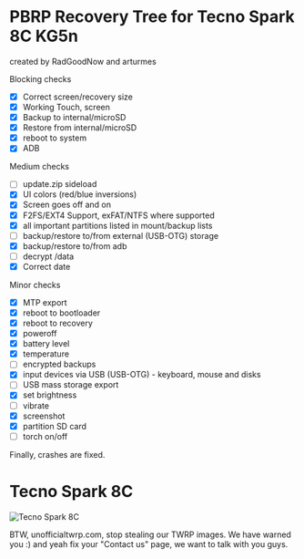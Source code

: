 # PBRP Recovery Tree for Tecno Spark 8C KG5n

 created by RadGoodNow and arturmes

 Blocking checks
- [x] Correct screen/recovery size
- [x] Working Touch, screen
- [x] Backup to internal/microSD
- [x] Restore from internal/microSD
- [x] reboot to system
- [x] ADB

Medium checks
- [ ] update.zip sideload
- [x] UI colors (red/blue inversions)
- [x] Screen goes off and on
- [x] F2FS/EXT4 Support, exFAT/NTFS where supported
- [x] all important partitions listed in mount/backup lists
- [ ] backup/restore to/from external (USB-OTG) storage
- [x] backup/restore to/from adb
- [ ] decrypt /data
- [x] Correct date

Minor checks
- [x] MTP export
- [x] reboot to bootloader
- [x] reboot to recovery
- [x] poweroff
- [x] battery level
- [x] temperature
- [ ] encrypted backups
- [x] input devices via USB (USB-OTG) - keyboard, mouse and disks
- [ ] USB mass storage export
- [x] set brightness
- [ ] vibrate
- [x] screenshot
- [x] partition SD card
- [ ] torch on/off

Finally, crashes are fixed.

# Tecno Spark 8C
![Tecno Spark 8C](https://phonesdata.com/files/models/Tecno-Spark-8C-761.jpg)

BTW, unofficialtwrp.com, stop stealing our TWRP images. We have warned you :) 
and yeah fix your "Contact us" page, we want to talk with you guys.
